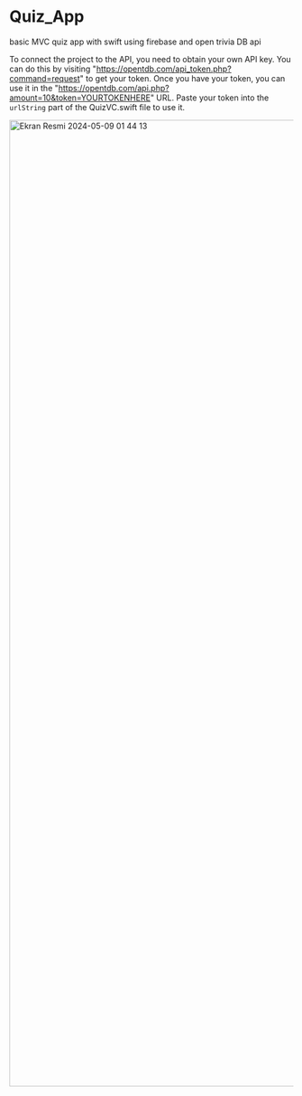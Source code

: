 # Quiz_App
 basic MVC quiz app with swift using firebase and open trivia DB api 

To connect the project to the API, you need to obtain your own API key. You can do this by visiting "https://opentdb.com/api_token.php?command=request" to get your token. Once you have your token, you can use it in the "https://opentdb.com/api.php?amount=10&token=YOURTOKENHERE" URL. Paste your token into the `urlString` part of the QuizVC.swift file to use it.

<img width="1710" alt="Ekran Resmi 2024-05-09 01 44 13" src="https://github.com/cagataykalkan/Quiz_App/assets/95551940/bdbb1c69-b23c-4a47-82df-72c66505696a">


